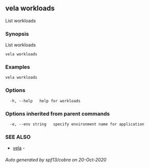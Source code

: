 ## vela workloads

List workloads

### Synopsis

List workloads

```
vela workloads
```

### Examples

```
vela workloads
```

### Options

```
  -h, --help   help for workloads
```

### Options inherited from parent commands

```
  -e, --env string   specify environment name for application
```

### SEE ALSO

* [vela](vela.md)	 - 

###### Auto generated by spf13/cobra on 20-Oct-2020

